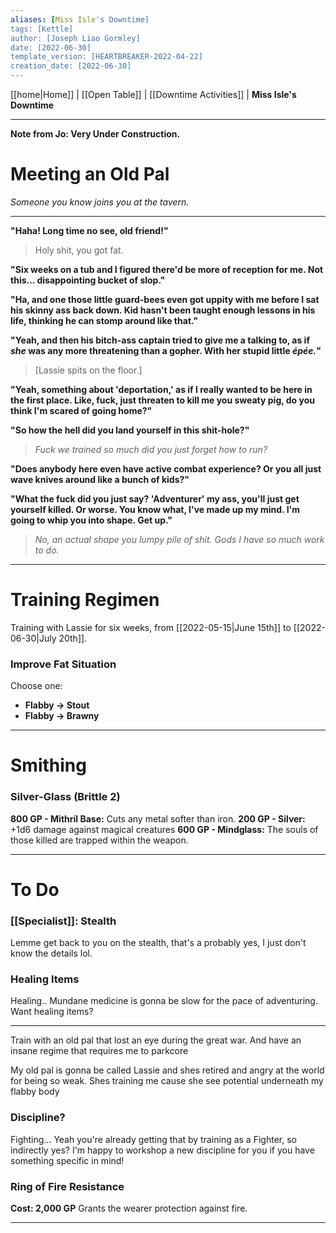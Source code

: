 ```yaml
---
aliases: [Miss Isle's Downtime]
tags: [Kettle]
author: [Joseph Liao Gormley]
date: [2022-06-30]
template_version: [HEARTBREAKER-2022-04-22]
creation_date: [2022-06-30]
---
```

<!-- Home | Character Creation | -->
[[home|Home]] | [[Open Table]] | [[Downtime Activities]] | **Miss Isle's Downtime**
___
**Note from Jo: Very Under Construction.**
# Meeting an Old Pal
*Someone you know joins you at the tavern.*
___
**"Haha! Long time no see, old friend!"**

> Holy shit, you got fat.

**"Six weeks on a tub and I figured there'd be more of reception for me. Not this... disappointing bucket of slop."**

**"Ha, and one those little guard-bees even got uppity with me before I sat his skinny ass back down. Kid hasn't been taught enough lessons in his life, thinking he can stomp around like that."**

**"Yeah, and then his bitch-ass captain tried to give me a talking to, as if *she* was any more threatening than a gopher. With her stupid little *épée.*"**

> [Lassie spits on the floor.]

**"Yeah, something about 'deportation,' as if I really wanted to be here in the first place. Like, fuck, just threaten to kill me you sweaty pig, do you think I'm scared of going home?"**

**"So how the hell did you land yourself in this shit-hole?"**

> *Fuck we trained so much did you just forget how to run?*

**"Does anybody here even have active combat experience? Or you all just wave knives around like a bunch of kids?"**

**"What the fuck did you just say? 'Adventurer' my ass, you'll just get yourself killed. Or worse. You know what, I've made up my mind. I'm going to whip you into shape. Get up."**

> *No, an actual shape you lumpy pile of shit. Gods I have so much work to do.*
___
# Training Regimen
Training with Lassie for six weeks, from [[2022-05-15|June 15th]] to [[2022-06-30|July 20th]].
### Improve Fat Situation
Choose one:
- **Flabby -> Stout**
- **Flabby -> Brawny**

___
# Smithing
### Silver-Glass (Brittle 2)
**800 GP - Mithril Base:** Cuts any metal softer than iron.
**200 GP - Silver:** +1d6 damage against magical creatures
**600 GP - Mindglass:** The souls of those killed are trapped within the weapon.

___
# To Do

### [[Specialist]]: Stealth
Lemme get back to you on the stealth, that's a probably yes, I just don't know the details lol.

### Healing Items
Healing.. Mundane medicine is gonna be slow for the pace of adventuring. Want healing items?
___


Train with an old pal that lost an eye during the great war. And have an insane regime that requires me to parkcore

My old pal is gonna be called Lassie and shes retired and angry at the world for being so weak. Shes training me cause she see potential underneath my flabby body

### Discipline?
Fighting... Yeah you're already getting that by training as a Fighter, so indirectly yes? I'm happy to workshop a new discipline for you if you have something specific in mind!

### **Ring of Fire Resistance**
**Cost: 2,000 GP**
Grants the wearer protection against fire.

___
<!--*See also:* 
*References:*
*Source:* -->
<!-- Sources, read more, links, etc. -->
<!-- *Source: Entry by [[Mike Maxin]].* -->
<!-- Leave an empty line at the end, otherwise Exporter complains. -->
